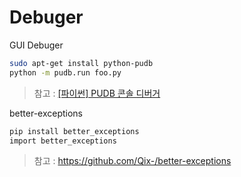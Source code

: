 # Debuger 

GUI Debuger
```bash
sudo apt-get install python-pudb
python -m pudb.run foo.py
```

> 참고 : [[파이썬] PUDB 콘솔 디버거](http://egloos.zum.com/mcchae/v/10918232)

better-exceptions
```bash
pip install better_exceptions
import better_exceptions
```
> 참고 : https://github.com/Qix-/better-exceptions


